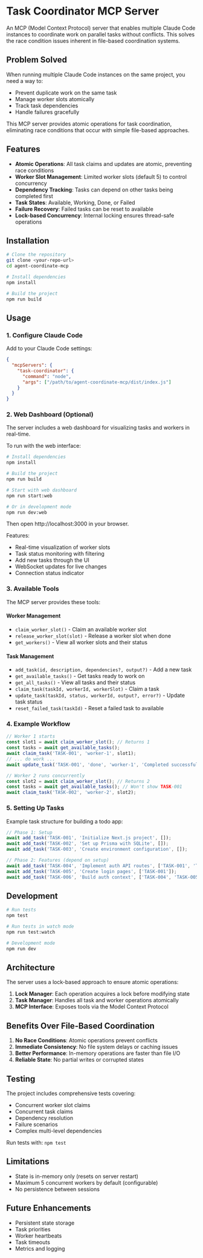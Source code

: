 # Task Coordinator MCP Server

An MCP (Model Context Protocol) server that enables multiple Claude Code instances to coordinate work on parallel tasks without conflicts. This solves the race condition issues inherent in file-based coordination systems.

## Problem Solved

When running multiple Claude Code instances on the same project, you need a way to:
- Prevent duplicate work on the same task
- Manage worker slots atomically
- Track task dependencies
- Handle failures gracefully

This MCP server provides atomic operations for task coordination, eliminating race conditions that occur with simple file-based approaches.

## Features

- **Atomic Operations**: All task claims and updates are atomic, preventing race conditions
- **Worker Slot Management**: Limited worker slots (default 5) to control concurrency
- **Dependency Tracking**: Tasks can depend on other tasks being completed first
- **Task States**: Available, Working, Done, or Failed
- **Failure Recovery**: Failed tasks can be reset to available
- **Lock-based Concurrency**: Internal locking ensures thread-safe operations

## Installation

```bash
# Clone the repository
git clone <your-repo-url>
cd agent-coordinate-mcp

# Install dependencies
npm install

# Build the project
npm run build
```

## Usage

### 1. Configure Claude Code

Add to your Claude Code settings:

```json
{
  "mcpServers": {
    "task-coordinator": {
      "command": "node",
      "args": ["/path/to/agent-coordinate-mcp/dist/index.js"]
    }
  }
}
```

### 2. Web Dashboard (Optional)

The server includes a web dashboard for visualizing tasks and workers in real-time.

To run with the web interface:

```bash
# Install dependencies
npm install

# Build the project
npm run build

# Start with web dashboard
npm run start:web

# Or in development mode
npm run dev:web
```

Then open http://localhost:3000 in your browser.

Features:
- Real-time visualization of worker slots
- Task status monitoring with filtering
- Add new tasks through the UI
- WebSocket updates for live changes
- Connection status indicator

### 3. Available Tools

The MCP server provides these tools:

#### Worker Management
- `claim_worker_slot()` - Claim an available worker slot
- `release_worker_slot(slot)` - Release a worker slot when done
- `get_workers()` - View all worker slots and their status

#### Task Management
- `add_task(id, description, dependencies?, output?)` - Add a new task
- `get_available_tasks()` - Get tasks ready to work on
- `get_all_tasks()` - View all tasks and their status
- `claim_task(taskId, workerId, workerSlot)` - Claim a task
- `update_task(taskId, status, workerId, output?, error?)` - Update task status
- `reset_failed_task(taskId)` - Reset a failed task to available

### 4. Example Workflow

```typescript
// Worker 1 starts
const slot1 = await claim_worker_slot(); // Returns 1
const tasks = await get_available_tasks();
await claim_task('TASK-001', 'worker-1', slot1);
// ... do work ...
await update_task('TASK-001', 'done', 'worker-1', 'Completed successfully');

// Worker 2 runs concurrently
const slot2 = await claim_worker_slot(); // Returns 2
const tasks = await get_available_tasks(); // Won't show TASK-001
await claim_task('TASK-002', 'worker-2', slot2);
```

### 5. Setting Up Tasks

Example task structure for building a todo app:

```typescript
// Phase 1: Setup
await add_task('TASK-001', 'Initialize Next.js project', []);
await add_task('TASK-002', 'Set up Prisma with SQLite', []);
await add_task('TASK-003', 'Create environment configuration', []);

// Phase 2: Features (depend on setup)
await add_task('TASK-004', 'Implement auth API routes', ['TASK-001', 'TASK-002']);
await add_task('TASK-005', 'Create login pages', ['TASK-001']);
await add_task('TASK-006', 'Build auth context', ['TASK-004', 'TASK-005']);
```

## Development

```bash
# Run tests
npm test

# Run tests in watch mode
npm run test:watch

# Development mode
npm run dev
```

## Architecture

The server uses a lock-based approach to ensure atomic operations:

1. **Lock Manager**: Each operation acquires a lock before modifying state
2. **Task Manager**: Handles all task and worker operations atomically
3. **MCP Interface**: Exposes tools via the Model Context Protocol

## Benefits Over File-Based Coordination

1. **No Race Conditions**: Atomic operations prevent conflicts
2. **Immediate Consistency**: No file system delays or caching issues
3. **Better Performance**: In-memory operations are faster than file I/O
4. **Reliable State**: No partial writes or corrupted states

## Testing

The project includes comprehensive tests covering:
- Concurrent worker slot claims
- Concurrent task claims
- Dependency resolution
- Failure scenarios
- Complex multi-level dependencies

Run tests with: `npm test`

## Limitations

- State is in-memory only (resets on server restart)
- Maximum 5 concurrent workers by default (configurable)
- No persistence between sessions

## Future Enhancements

- Persistent state storage
- Task priorities
- Worker heartbeats
- Task timeouts
- Metrics and logging